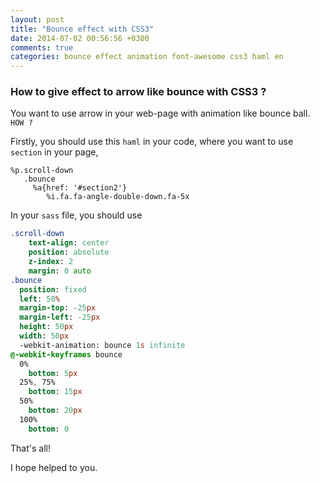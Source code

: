 ```yaml
---
layout: post
title: "Bounce effect with CSS3"
date: 2014-07-02 00:56:56 +0300
comments: true
categories: bounce effect animation font-awesome css3 haml en
---
```


### How to give effect to arrow like bounce with CSS3 ?

You want to use arrow in your web-page with animation like bounce ball. `HOW ?`

Firstly, you should use this `haml` in your code, where you want to use `section`
in your page,

```haml
%p.scroll-down
   .bounce
     %a{href: '#section2'}
        %i.fa.fa-angle-double-down.fa-5x
```

In your `sass` file, you should use

```sass
.scroll-down
    text-align: center
    position: absolute
    z-index: 2
    margin: 0 auto
.bounce
  position: fixed
  left: 50%
  margin-top: -25px
  margin-left: -25px
  height: 50px
  width: 50px
  -webkit-animation: bounce 1s infinite
@-webkit-keyframes bounce
  0%
    bottom: 5px
  25%, 75%
    bottom: 15px
  50%
    bottom: 20px
  100%
    bottom: 0
```

That's all!

I hope helped to you.